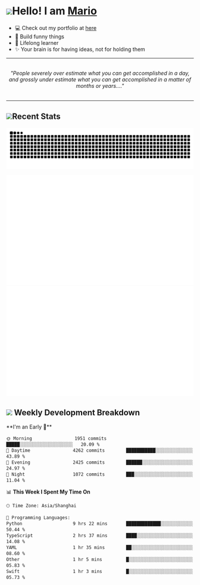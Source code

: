 <h1><a href = "#"><img src="https://media.giphy.com/media/VgCDAzcKvsR6OM0uWg/giphy.gif" width="50"></a><span>Hello! I am <a href="https://github.com/mario1in">Mario</a></span></h1>

- 💻 Check out my portfolio at [here](https://shixiong.name)
- 🔨 Build funny things
- 🚀 Lifelong learner
- ✨ Your brain is for having ideas, not for holding them

<hr/>
<br/>
<div align="center">
<i>"People severely over estimate what you can get accomplished in a day, and grossly under estimate what you can get accomplished in a matter of months or years...." </i>
</div>
<br/>
<hr/>

<h2 align="left">
  <a href="#"><img src="https://emojis.slackmojis.com/emojis/images/1643514389/3643/cool-doge.gif?1643514389" height="30"></a>Recent Stats
</h2>

<picture>
  <source
    media="(prefers-color-scheme: dark)"
    srcset="https://raw.githubusercontent.com/mario1in/mario1in/output/github-contribution-grid-snake-dark.svg"
  />
  <source
    media="(prefers-color-scheme: light)"
    srcset="https://raw.githubusercontent.com/mario1in/mario1in/output/github-contribution-grid-snake.svg"
  />
  <img
    alt="github contribution grid snake animation"
    src="https://raw.githubusercontent.com/mario1in/mario1in/output/github-contribution-grid-snake.svg"
  />
</picture>

![overview](https://raw.githubusercontent.com/mario1in/mario1in/stats-output/generated/overview.svg)
![languages](https://raw.githubusercontent.com/mario1in/mario1in/stats-output/generated/languages.svg)

<h2 align="left">
  <a href="#"><img src="https://emojis.slackmojis.com/emojis/images/1643514062/184/nyancat_big.gif?1643514062" height="30"></a> Weekly Development Breakdown
</h2>
<!--START_SECTION:waka-->
**I'm an Early 🐤** 

```text
🌞 Morning                1951 commits        █████░░░░░░░░░░░░░░░░░░░░   20.09 % 
🌆 Daytime                4262 commits        ███████████░░░░░░░░░░░░░░   43.89 % 
🌃 Evening                2425 commits        ██████░░░░░░░░░░░░░░░░░░░   24.97 % 
🌙 Night                  1072 commits        ███░░░░░░░░░░░░░░░░░░░░░░   11.04 % 
```


📊 **This Week I Spent My Time On** 

```text
🕑︎ Time Zone: Asia/Shanghai

💬 Programming Languages: 
Python                   9 hrs 22 mins       █████████████░░░░░░░░░░░░   50.44 % 
TypeScript               2 hrs 37 mins       ████░░░░░░░░░░░░░░░░░░░░░   14.08 % 
YAML                     1 hr 35 mins        ██░░░░░░░░░░░░░░░░░░░░░░░   08.60 % 
Other                    1 hr 5 mins         █░░░░░░░░░░░░░░░░░░░░░░░░   05.83 % 
Swift                    1 hr 3 mins         █░░░░░░░░░░░░░░░░░░░░░░░░   05.73 % 
```


<!--END_SECTION:waka-->

